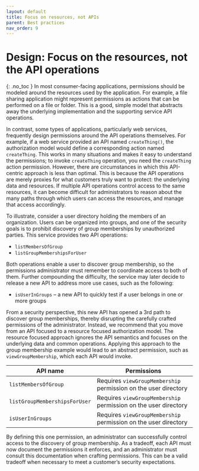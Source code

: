 ```yaml
---
layout: default
title: Focus on resources, not APIs
parent: Best practices
nav_order: 9
---
```


# Design: Focus on the resources, not the API operations
{: .no_toc }
In most consumer-facing applications, permissions should be modeled around the resources used by the application. For example, a file sharing application might represent permissions as actions that can be performed on a file or folder. This is a good, simple model that abstracts away the underlying implementation and the supporting service API operations.

In contrast, some types of applications, particularly web services, frequently design permissions around the API operations themselves. For example, if a web service provided an API named `createThing()`, the authorization model would define a corresponding action named `createThing`. This works in many situations and makes it easy to understand the permissions; to invoke `createThing` operation, you need the `createThing` action permission.
However, there are circumstances in which this API-centric approach is less than optimal. This is because the API operations are merely proxies for what customers truly want to protect: the underlying data and resources. If multiple API operations control access to the same resources, it can become difficult for administrators to reason about the many paths through which users can access the resources, and manage that access accordingly.

To illustrate, consider a user directory holding the members of an organization. Users can be organized into groups, and one of the security goals is to prohibit discovery of group memberships by unauthorized parties. This service provides two API operations:
+ `listMembersOfGroup`
+ `listGroupMembershipsForUser`

Both operations enable a user to discover group membership, so the permissions administrator must remember to coordinate access to both of them. Further compounding the difficulty, the service may later decide to release a new API to address more use cases, such as the following:
+ `isUserInGroups` &ndash; a new API to quickly test if a user belongs in one or more groups

From a security perspective, this new API has opened a 3rd path to discover group memberships, thereby disrupting the carefully crafted permissions of the administrator.
Instead, we recommend that you move from an API focused to a resource focused authorization model. The resource focused approach ignores the API semantics and focuses on the underlying data and common operations. Applying this approach to the group membership example would lead to an abstract permission, such as `viewGroupMembership`, which each API would invoke.

| API name | Permissions |
| --- |--- |
| `listMembersOfGroup` | Requires `viewGroupMembership` permission on the user directory |
| `listGroupMembershipsForUser` | Requires `viewGroupMembership` permission on the user directory |
| `isUserInGroups` | Requires `viewGroupMembership` permission on the user directory |

By defining this one permission, an administrator can successfully control access to the discovery of group membership. As a tradeoff, each API must now document the permissions it enforces, and an administrator must consult this documentation when crafting permissions. This can be a valid tradeoff when necessary to meet a customer’s security expectations.
